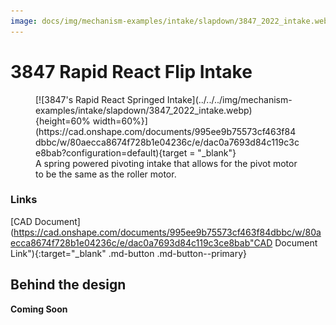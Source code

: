 ```yaml
---
image: docs/img/mechanism-examples/intake/slapdown/3847_2022_intake.webp
---
```


# 3847 Rapid React Flip Intake

<figure markdown="span">
[![3847's Rapid React Springed Intake](../../../img/mechanism-examples/intake/slapdown/3847_2022_intake.webp){height=60% width=60%}](https://cad.onshape.com/documents/995ee9b75573cf463f84dbbc/w/80aecca8674f728b1e04236c/e/dac0a7693d84c119c3ce8bab?configuration=default){target = "_blank"}
<figcaption>A spring powered pivoting intake that allows for the pivot motor to be the same as the roller motor.</figcaption>
</figure>

### Links

[CAD Document](https://cad.onshape.com/documents/995ee9b75573cf463f84dbbc/w/80aecca8674f728b1e04236c/e/dac0a7693d84c119c3ce8bab"CAD Document Link"){:target="_blank" .md-button .md-button--primary}

## Behind the design

**Coming Soon**

<br>